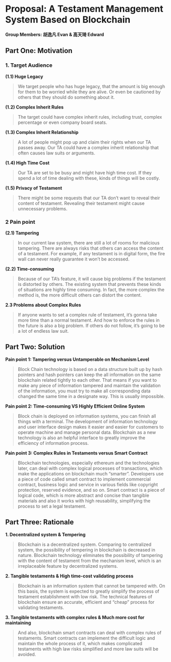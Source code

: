 # Proposal: A Testament Management System Based on Blockchain
**Group Members: 胡逸凡 Evan & 高天琦 Edward**
## Part One: Motivation
### 1. Target Audience
**(1.1) Huge Legacy**
> We target people who has huge legacy, that the amount is big enough for them to be worried while they are alive. Or even be cautioned by others that they should do something about it.

**(1.2)	Complex Inherit Rules**
> The target could have complex inherit rules, including trust, complex percentage or even company board seats.

**(1.3)	Complex Inherit Relationship**
>A lot of people might pop up and claim their rights when our TA passes away. Our TA could have a complex inherit relationship that often causes law suits or arguments.

**(1.4)	High Time Cost**
>Our TA are set to be busy and might have high time cost. If they spend a lot of time dealing with these, kinds of things will be costly.

**(1.5)	Privacy of Testament**
>There might be some requests that our TA don’t want to reveal their content of testament. Revealing their testament might cause unnecessary problems.

### 2 Pain point
**(2.1) Tampering**
>In our current law system, there are still a lot of rooms for malicious tampering. There are always risks that others can access the content of a testament. For example, if any testament is in digital form, the fire wall can never really guarantee it won’t be accessed.

**(2.2) Time-consuming**
>Because of our TA’s feature, it will cause big problems if the testament is distorted by others. The existing system that prevents these kinds of situations are highly time consuming. In fact, the more complex the method is, the more difficult others can distort the content. 

**2.3	Problems about Complex Rules**
>If anyone wants to set a complex rule of testament, it’s gonna take more time than a normal testament. And how to enforce the rules in the future is also a big problem. If others do not follow, it’s going to be a lot of endless law suit.

## Part Two: Solution
**Pain point 1: Tampering versus Untamperable on Mechanism Level** 
>Block Chain technology is based on a data structure built up by hash pointers and hash pointers can keep the all information on the same blockchain related tightly to each other. That means if you want to make any piece of information tampered and maintain the validation of the information, you must try to make all corresponding data changed the same time in a designate way. This is usually impossible.


**Pain point 2: Time-consuming VS Highly Efficient Online System**
>Block chain is deployed on information systems, you can finish all things with a terminal. The development of information technology and user interface design makes it easier and easier for customers to operate machine and manage personal data. Blockchain as a new technology is also an helpful interface to greatly improve the efficiency of information process.

**Pain point 3: Complex Rules in Testaments versus Smart Contract**
>Blockchain technologies, especially ethereum and the technologies later, can deal with complex logical processes of transactions, which make the applications on blockchain much “smarter”. Developers use a piece of code called smart contract to implement commercial contract, business logic and service in various fields like copyright protection, reserved evidence, and so on. Smart contract is a piece of logical code, which is more abstract and concise than tangible materials and also it works with high reusability, simplifying the process to set a legal testament.

## Part Three: Rationale
**1. Decentralized system & Tempering**
>Blockchain is a decentralized system. Comparing to centralized system, the possibility of tempering in blockchain is decreased in nature. Blockchain technology eliminates the possibility of tampering with the content of testament from the mechanism level, which is an irreplaceable feature by decentralized systems.

**2. Tangible testaments & High time-cost validating process**
>Blockchain is an information system that cannot be tampered with. On this basis, the system is expected to greatly simplify the process of testament establishment with low risk. The technical features of blockchain ensure an accurate, efficient and “cheap” process for validating testaments.

**3. Tangible testaments with complex rules & Much more cost for maintaining**
>And also, blockchain smart contracts can deal with complex rules of testaments. Smart contracts can implement the difficult logic and maintain the whole process of it, which makes complicated testaments with high law risks simplified and more law suits will be avoided. 




